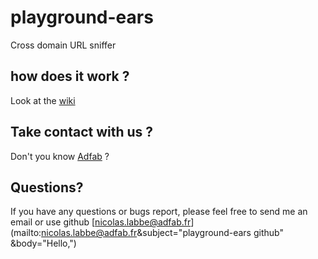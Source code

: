 playground-ears
===============

Cross domain URL sniffer

how does it work ?
------------------

Look at the [wiki](https://github.com/nicolasadfab/playground-ears/wiki)

Take contact with us  ?
-----------------------
Don't you know [Adfab](http://adfab.fr) ?

Questions?
----------

If you have any questions or bugs report, please feel free to send me an email or use github
[nicolas.labbe@adfab.fr](mailto:nicolas.labbe@adfab.fr&subject="playground-ears github" &body="Hello,")
